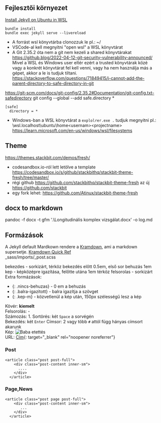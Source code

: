 ## Fejlesztői környezet
[Install Jekyll on Ubuntu in WSL](https://jekyllrb.com/docs/installation/ubuntu/)
```
bundle install
bundle exec jekyll serve --livereload
```
* A forrást wsl könyvtárba clonozzuk le pl.: ~/<project-name>
* VSCode-al kell megnyitni "open wsl"  a WSL könyvtárat
* A Git 2.35.2 óta nem a git nem kezeli a shared könyvtárakat https://github.blog/2022-04-12-git-security-vulnerability-announced/
Mivel a WSL és Windows user eltér ezért a trusted könyvtárak közé vagy a konkrét könyvtárat fel kell venni, vagy ha nem használja más a gépet, akkor a 
le is tudjuk tiltani.
https://stackoverflow.com/questions/71849415/i-cannot-add-the-parent-directory-to-safe-directory-in-git

https://git-scm.com/docs/git-config/2.35.2#Documentation/git-config.txt-safedirectory
git config --global --add safe.directory *
```
[safe]
  directory = *
```
* Windows-ban a WSL könyvtárat a ```explolrer.exe .``` tudjuk megnyitni  pl.: \\wsl.localhost\ubuntu\home\<usernam>\<projectname>
https://learn.microsoft.com/en-us/windows/wsl/filesystems

## Theme
https://themes.stackbit.com/demos/fresh/
* codesandbox.io-ról lett letölve a template  https://codesandbox.io/s/github/stackbithq/stackbit-theme-fresh/tree/master/
* régi github https://github.com/stackbithq/stackbit-theme-fresh az új https://github.com/stackbit
* egy fork lehet: https://github.com/Atinux/stackbit-theme-fresh

## docx to markdown
 pandoc -f docx -t gfm '.\Longitudinális komplex vizsgálat.docx' -o log.md

## Formázások
A Jekyll default Mardkown rendere a [Kramdown](https://jekyllrb.com/docs/configuration/markdown/), ami a markdown supersetje. 
[Kramdown Quick Ref](https://kramdown.gettalong.org/quickref.html)  
_sass/imports/_post.scss  

bekezdes - sorkizárt, térköz bekezdés előtt 0.5em, első sor behuzás 1em
kep - képközépre igazítása, felőtte utána 1em térköz
felsorolas  - sorkizárt 
Extra formázások:
* {: .nincs-behuzas} - 0 em a behuzás  
* {: .balra-igazitott} - balra igazítja a szövget
* {: .kep-m} - közvetlenül a kép után, 150px szélességű lesz a kép

Kövér:  **kiemelt**  
Felsorolás: -  
Számozás: 1. 
Sortörés: két `Space` a sorvégén  
Bekezdés: két `Enter` 
Címsor: 2 vagy több `#` attól függ hányas címsort akarunk  
Kép: ![Baba etettés](/images/baby-2423896_1920.jpg)    
URL: [Cím](https://url){: target="_blank" rel="noopener noreferrer"}    


### Post
```
<article class="post post-full">
    <div class="post-content inner-sm">
      ....
    </div>  
  </article>
```

### Page,News
```
<article class="post page post-full">
    <div class="post-content inner-sm">
       ...
    </div>
  </article>
```